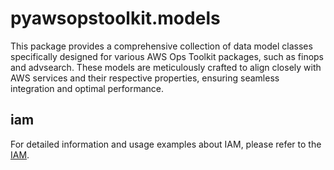 # pyawsopstoolkit.models

This package provides a comprehensive collection of data model classes specifically designed for various AWS Ops Toolkit
packages, such as finops and advsearch. These models are meticulously crafted to align closely with AWS services and
their respective properties, ensuring seamless integration and optimal performance.

## iam

For detailed information and usage examples about IAM, please refer to the [IAM](IAM.md).